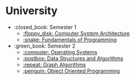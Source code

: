 # University

<ul>
    <li>:closed_book: Semester 1
        <ul>
            <li>
                <a href="https://github.com/munteanumarco/UniversityProjects/tree/main/Year%20I/First%20Semester/Computer%20Systems%20Architecture">
                     :floppy_disk: Computer System Architecture
                </a>
            </li>
            <li>
                <a href="https://github.com/munteanumarco/UniversityProjects/tree/main/Year%20I/First%20Semester/Fundamentals%20Of%20Programming">
                     :snake: Fundamentals of Programming
                </a>
            </li>
        </ul>
    </li>
    <li>:green_book: Semester 2
        <ul>
            <li>
                <a href="">
                    :computer: Operating Systems
                </a>
            </li>
        </ul>
        <ul>
            <li>
                <a href="https://github.com/munteanumarco/UniversityProjects/tree/main/Year%20I/Second%20Semester/Data%20Structures%20And%20Algorithms">
                    :postbox: Data Structures and Algorithms
                </a>
            </li>
        </ul>
        <ul>
            <li>
                <a href="">
                    :repeat: Graph Algorithms
                </a>
            </li>
        </ul>
        <ul>
            <li>
                <a href="">
                    :penguin: Object Oriented Programming
                </a>
            </li>
        </ul>
    </li>
</ul>
        
        
        
        
